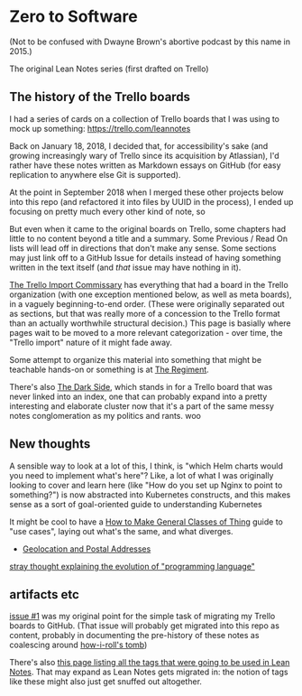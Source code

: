 # Zero to Software

(Not to be confused with Dwayne Brown's abortive podcast by this name in 2015.)

The original Lean Notes series (first drafted on Trello)

## The history of the Trello boards

I had a series of cards on a collection of Trello boards that I was using to mock up something: https://trello.com/leannotes

Back on January 18, 2018, I decided that, for accessibility's sake (and growing increasingly wary of Trello since its acquisition by Atlassian), I'd rather have these notes written as Markdown essays on GitHub (for easy replication to anywhere else Git is supported).

At the point in September 2018 when I merged these other projects below into this repo (and refactored it into files by UUID in the process), I ended up focusing on pretty much every other kind of note, so

But even when it came to the original boards on Trello, some chapters had little to no content beyond a title and a summary. Some Previous / Read On lists will lead off in directions that don't make any sense. Some sections may just link off to a GitHub Issue for details instead of having something written in the text itself (and *that* issue may have nothing in it).

[The Trello Import Commissary](c8c4173e-e0ca-4218-a33a-e5b0ae48e9ef.md) has everything that had a board in the Trello organization (with one exception mentioned below, as well as meta boards), in a vaguely beginning-to-end order. (These were originally separated out as sections, but that was really more of a concession to the Trello format than an actually worthwhile structural decision.) This page is basially where pages wait to be moved to a more relevant categorization - over time, the "Trello import" nature of it might fade away.

Some attempt to organize this material into something that might be teachable hands-on or something is at [The Regiment](ac01173b-4650-4609-aa84-0ded42714396.md).

There's also [The Dark Side][], which stands in for a Trello board that was never linked into an index, one that can probably expand into a pretty interesting and elaborate cluster now that it's a part of the same messy notes conglomeration as my politics and rants. woo

[The Dark Side]: 63e8cc20-12e4-448b-97c2-30b16d9e6374.md

## New thoughts

A sensible way to look at a lot of this, I think, is "which Helm charts would you need to implement what's here"? Like, a lot of what I was originally looking to cover and learn here (like "How do you set up Nginx to point to something?") is now abstracted into Kubernetes constructs, and this makes sense as a sort of goal-oriented guide to understanding Kubernetes

It might be cool to have a [How to Make General Classes of Thing](0099d0f5-fb87-4ca9-ad0d-09ded837ec22.md) guide to "use cases", laying out what's the same, and what diverges.

- [Geolocation and Postal Addresses](d6275afb-9e9f-47a3-9a8a-338ddf870ccd.md)

[stray thought explaining the evolution of "programming language"](c11b38a4-7213-478f-a1e3-ed1daf4ae2a6.md)

## artifacts etc

[issue #1](https://github.com/stuartpb/leannotes/issues/1) was my original point for the simple task of migrating my Trello boards to GitHub. (That issue will probably get migrated into this repo as content, probably in documenting the pre-history of these notes as coalescing around [how-i-roll's tomb](bbeba5e6-b56a-4a1d-9547-8241311e7cf2.md))

There's also [this page listing all the tags that were going to be used in Lean Notes][Tag readme]. That may expand as Lean Notes gets migrated in: the notion of tags like these might also just get snuffed out altogether.

[Tag readme]: ced13582-8e1a-4b38-9469-896206590dfb.md
